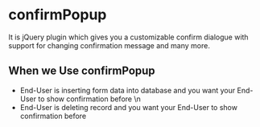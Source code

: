 # confirmPopup
It is jQuery plugin which gives you a customizable confirm dialogue with support for changing confirmation message and many more.

## When we Use confirmPopup
* End-User is inserting form data into database and you want your End-User to show confirmation before \n
* End-User is deleting record and you want your End-User to show confirmation before

